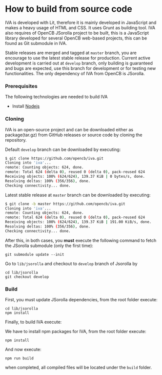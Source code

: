 # How to build from source code

IVA is developed with Lit, therefore it is mainly developed in JavaScript and makes a heavy usage of HTML and CSS. It uses Grunt as building tool. IVA also requires of OpenCB JSorolla project to be built, this is a JavaScript library developed for several OpenCB web-based projects, this can be found as Git submodule in IVA.

Stable releases are merged and tagged at `master` branch, you are encourage to use the latest stable release for production. Current active development is carried out at `develop` branch, only building is guaranteed and bugs are expected, use this branch for development or for testing new functionalities. The only dependency of IVA from OpenCB is JSorolla.

### Prerequisites

The following technologies are needed to build IVA

* Install [Nodejs ](https://nodejs.org/en/)

### Cloning

IVA is an open-source project and can be downloaded either as package\(tar.gz\) from GitHub releases or source code by cloning the repository.

Default `develop` branch can be downloaded by executing:

```bash
$ git clone https://github.com/opencb/iva.git
Cloning into 'iva'...
remote: Counting objects: 624, done.
remote: Total 624 (delta 0), reused 0 (delta 0), pack-reused 624
Receiving objects: 100% (624/624), 139.37 KiB | 0 bytes/s, done.
Resolving deltas: 100% (356/356), done.
Checking connectivity... done.
```

Latest stable release at `master` branch can be downloaded by executing:

```bash
$ git clone -b master https://github.com/opencb/iva.git
Cloning into 'iva'...
remote: Counting objects: 624, done.
remote: Total 624 (delta 0), reused 0 (delta 0), pack-reused 624
Receiving objects: 100% (624/624), 139.37 KiB | 191.00 KiB/s, done.
Resolving deltas: 100% (356/356), done.
Checking connectivity... done.
```

After this, in both cases, you **must** execute the following command to fetch the JSorolla submodule \(only the first time\):

```text
git submodule update --init
```

Go to `lib/jsorolla` and checkout to `develop` branch of Jsorolla by

```text
cd lib/jsorolla
git checkout develop
```

### Build

First, you must update JSorolla dependencies, from the root folder execute:

```text
cd lib/jsorolla
npm install
```

Finally, to build IVA execute:

We have to install npm packages for IVA, from the root folder execute:

```text
npm install
```

And now execute:

```text
npm run build
```

when completed, all compiled files will be located under the `build` folder.


